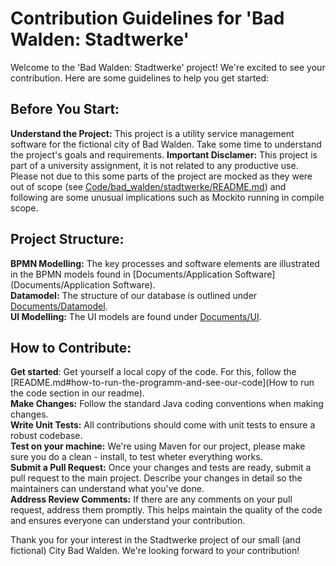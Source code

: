 # Contribution Guidelines for 'Bad Walden: Stadtwerke'
Welcome to the 'Bad Walden: Stadtwerke' project! We're excited to see your contribution. Here are some guidelines to help you get started:

## Before You Start:
**Understand the Project:** This project is a utility service management software for the fictional city of Bad Walden. Take some time to understand the project's goals and requirements.
**Important Disclamer:** This project is part of a university assignment, it is not related to any productive use.  
Please not due to this some parts of the project are mocked as they were out of scope (see [Code/bad_walden/stadtwerke/README.md](Code/bad_walden_stadtwerke/README.md)) and following are some unusual implications such as Mockito running in compile scope. 


## Project Structure:
**BPMN Modelling:** The key processes and software elements are illustrated in the BPMN models found in [Documents/Application Software](Documents/Application Software).  
**Datamodel:** The structure of our database is outlined under [Documents/Datamodel](Documents/Datamodel).  
**UI Modelling:** The UI models are found under [Documents/UI](Documents/UI).  


## How to Contribute:
**Get started**: Get yourself a local copy of the code. For this, follow the [README.md#how-to-run-the-programm-and-see-our-code](How to run the code section in our readme).  
**Make Changes:** Follow the standard Java coding conventions when making changes.  
**Write Unit Tests:** All contributions should come with unit tests to ensure a robust codebase.  
**Test on your machine:** We're using Maven for our project, please make sure you do a clean - install, to test wheter everything works.  
**Submit a Pull Request:** Once your changes and tests are ready, submit a pull request to the main project. Describe your changes in detail so the maintainers can understand what you've done.  
**Address Review Comments:** If there are any comments on your pull request, address them promptly. This helps maintain the quality of the code and ensures everyone can understand your contribution.  


Thank you for your interest in the Stadtwerke project of our small (and fictional) City Bad Walden. We're looking forward to your contribution!
